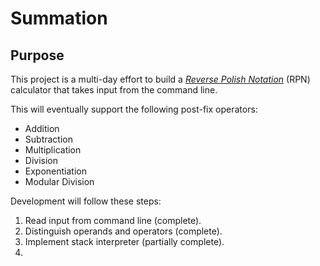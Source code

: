 # Summation

## Purpose

This project is a multi-day effort to build a [*Reverse Polish Notation*](https://en.wikipedia.org/wiki/Reverse_Polish_notation) (RPN) calculator that takes input from the command line. 

This will eventually support the following post-fix operators:

+ Addition
+ Subtraction
+ Multiplication
+ Division
+ Exponentiation 
+ Modular Division

Development will follow these steps:

1. Read input from command line (complete).
2. Distinguish operands and operators (complete).
3. Implement stack interpreter (partially complete).
4. 

